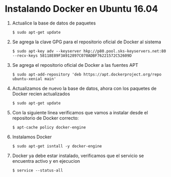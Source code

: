 # Instalando Docker en Ubuntu 16.04

1. Actualice la base de datos de paquetes
    ```   
    $ sudo apt-get update
    ```
1. Se agrega la clave GPG para el repositorio oficial de Docker al sistema
    ```
    $ sudo apt-key adv --keyserver hkp://p80.pool.sks-keyservers.net:80 --recv-keys 58118E89F3A912897C070ADBF76221572C52609D
    ```
1. Se agrega el repositorio oficial de Docker a las fuentes APT
    ```
    $ sudo apt-add-repository 'deb https://apt.dockerproject.org/repo ubuntu-xenial main'
    ```
1. Actualizamos de nuevo la base de datos, ahora con los paquetes de Docker recien actualizados
    ```
    $ sudo apt-get update
    ```
1. Con la siguiente linea verificamos que vamos a instalar desde el repositorio de Docker correcto:
    ```
    $ apt-cache policy docker-engine
    ```
1. Instalamos Docker
    ```
    $ sudo apt-get isntall -y docker-engine
    ```
1. Docker ya debe estar instalado, verificamos que el servicio se encuentra activo y en ejecucion
    ```    
    $ service --status-all
    ```
